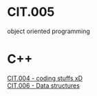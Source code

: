 # CIT.005
object oriented programming <br />

# C++ <br />
[CIT.004 - coding stuffs xD](https://github.com/kaloyyyy/CIT.004)<br/>
[CIT.006 - Data structures](https://github.com/kaloyyyy/CIT.006)
